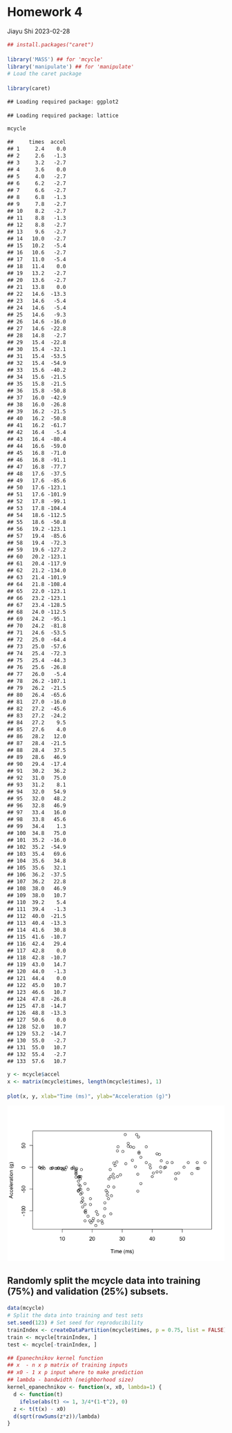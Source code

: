 Homework 4
================
Jiayu Shi
2023-02-28

``` r
## install.packages("caret")

library('MASS') ## for 'mcycle'
library('manipulate') ## for 'manipulate'
# Load the caret package

library(caret)
```

    ## Loading required package: ggplot2

    ## Loading required package: lattice

``` r
mcycle
```

    ##     times  accel
    ## 1     2.4    0.0
    ## 2     2.6   -1.3
    ## 3     3.2   -2.7
    ## 4     3.6    0.0
    ## 5     4.0   -2.7
    ## 6     6.2   -2.7
    ## 7     6.6   -2.7
    ## 8     6.8   -1.3
    ## 9     7.8   -2.7
    ## 10    8.2   -2.7
    ## 11    8.8   -1.3
    ## 12    8.8   -2.7
    ## 13    9.6   -2.7
    ## 14   10.0   -2.7
    ## 15   10.2   -5.4
    ## 16   10.6   -2.7
    ## 17   11.0   -5.4
    ## 18   11.4    0.0
    ## 19   13.2   -2.7
    ## 20   13.6   -2.7
    ## 21   13.8    0.0
    ## 22   14.6  -13.3
    ## 23   14.6   -5.4
    ## 24   14.6   -5.4
    ## 25   14.6   -9.3
    ## 26   14.6  -16.0
    ## 27   14.6  -22.8
    ## 28   14.8   -2.7
    ## 29   15.4  -22.8
    ## 30   15.4  -32.1
    ## 31   15.4  -53.5
    ## 32   15.4  -54.9
    ## 33   15.6  -40.2
    ## 34   15.6  -21.5
    ## 35   15.8  -21.5
    ## 36   15.8  -50.8
    ## 37   16.0  -42.9
    ## 38   16.0  -26.8
    ## 39   16.2  -21.5
    ## 40   16.2  -50.8
    ## 41   16.2  -61.7
    ## 42   16.4   -5.4
    ## 43   16.4  -80.4
    ## 44   16.6  -59.0
    ## 45   16.8  -71.0
    ## 46   16.8  -91.1
    ## 47   16.8  -77.7
    ## 48   17.6  -37.5
    ## 49   17.6  -85.6
    ## 50   17.6 -123.1
    ## 51   17.6 -101.9
    ## 52   17.8  -99.1
    ## 53   17.8 -104.4
    ## 54   18.6 -112.5
    ## 55   18.6  -50.8
    ## 56   19.2 -123.1
    ## 57   19.4  -85.6
    ## 58   19.4  -72.3
    ## 59   19.6 -127.2
    ## 60   20.2 -123.1
    ## 61   20.4 -117.9
    ## 62   21.2 -134.0
    ## 63   21.4 -101.9
    ## 64   21.8 -108.4
    ## 65   22.0 -123.1
    ## 66   23.2 -123.1
    ## 67   23.4 -128.5
    ## 68   24.0 -112.5
    ## 69   24.2  -95.1
    ## 70   24.2  -81.8
    ## 71   24.6  -53.5
    ## 72   25.0  -64.4
    ## 73   25.0  -57.6
    ## 74   25.4  -72.3
    ## 75   25.4  -44.3
    ## 76   25.6  -26.8
    ## 77   26.0   -5.4
    ## 78   26.2 -107.1
    ## 79   26.2  -21.5
    ## 80   26.4  -65.6
    ## 81   27.0  -16.0
    ## 82   27.2  -45.6
    ## 83   27.2  -24.2
    ## 84   27.2    9.5
    ## 85   27.6    4.0
    ## 86   28.2   12.0
    ## 87   28.4  -21.5
    ## 88   28.4   37.5
    ## 89   28.6   46.9
    ## 90   29.4  -17.4
    ## 91   30.2   36.2
    ## 92   31.0   75.0
    ## 93   31.2    8.1
    ## 94   32.0   54.9
    ## 95   32.0   48.2
    ## 96   32.8   46.9
    ## 97   33.4   16.0
    ## 98   33.8   45.6
    ## 99   34.4    1.3
    ## 100  34.8   75.0
    ## 101  35.2  -16.0
    ## 102  35.2  -54.9
    ## 103  35.4   69.6
    ## 104  35.6   34.8
    ## 105  35.6   32.1
    ## 106  36.2  -37.5
    ## 107  36.2   22.8
    ## 108  38.0   46.9
    ## 109  38.0   10.7
    ## 110  39.2    5.4
    ## 111  39.4   -1.3
    ## 112  40.0  -21.5
    ## 113  40.4  -13.3
    ## 114  41.6   30.8
    ## 115  41.6  -10.7
    ## 116  42.4   29.4
    ## 117  42.8    0.0
    ## 118  42.8  -10.7
    ## 119  43.0   14.7
    ## 120  44.0   -1.3
    ## 121  44.4    0.0
    ## 122  45.0   10.7
    ## 123  46.6   10.7
    ## 124  47.8  -26.8
    ## 125  47.8  -14.7
    ## 126  48.8  -13.3
    ## 127  50.6    0.0
    ## 128  52.0   10.7
    ## 129  53.2  -14.7
    ## 130  55.0   -2.7
    ## 131  55.0   10.7
    ## 132  55.4   -2.7
    ## 133  57.6   10.7

``` r
y <- mcycle$accel
x <- matrix(mcycle$times, length(mcycle$times), 1)

plot(x, y, xlab="Time (ms)", ylab="Acceleration (g)")
```

![](HW4_files/figure-gfm/unnamed-chunk-2-1.png)<!-- -->

## Randomly split the mcycle data into training (75%) and validation (25%) subsets.

``` r
data(mcycle)
# Split the data into training and test sets
set.seed(123) # Set seed for reproducibility
trainIndex <- createDataPartition(mcycle$times, p = 0.75, list = FALSE)
train <- mcycle[trainIndex, ]
test <- mcycle[-trainIndex, ]
```

``` r
## Epanechnikov kernel function
## x  - n x p matrix of training inputs
## x0 - 1 x p input where to make prediction
## lambda - bandwidth (neighborhood size)
kernel_epanechnikov <- function(x, x0, lambda=1) {
  d <- function(t)
    ifelse(abs(t) <= 1, 3/4*(1-t^2), 0)
  z <- t(t(x) - x0)
  d(sqrt(rowSums(z*z))/lambda)
}
```
